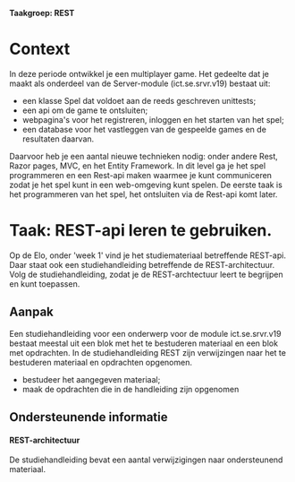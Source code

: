 **Taakgroep: REST**

# Context

In deze periode ontwikkel je een multiplayer game. Het gedeelte dat je maakt als onderdeel van de Server-module (ict.se.srvr.v19) bestaat uit:

-   een klasse Spel dat voldoet aan de reeds geschreven unittests;
-   een api om de game te ontsluiten;
-   webpagina's voor het registreren, inloggen en het starten van het spel;
-   een database voor het vastleggen van de gespeelde games en de resultaten daarvan.

Daarvoor heb je een aantal nieuwe technieken nodig: onder andere Rest, Razor pages, MVC, en het Entity Framework. In dit level ga je het spel programmeren en een Rest-api maken waarmee je kunt communiceren zodat je het spel kunt in een web-omgeving kunt spelen. De eerste taak is het programmeren van het spel, het ontsluiten via de Rest-api komt later.

# Taak: REST-api leren te gebruiken.

Op de Elo, onder 'week 1' vind je het studiemateriaal betreffende REST-api. Daar staat ook een studiehandleiding betreffende de REST-architectuur. Volg de studiehandleiding, zodat je de REST-archtectuur leert te begrijpen en kunt toepassen.

## Aanpak

Een studiehandleiding voor een onderwerp voor de module ict.se.srvr.v19 bestaat meestal uit een blok met het te bestuderen materiaal en een blok met opdrachten. In de studiehandleiding REST zijn verwijzingen naar het te bestuderen materiaal en opdrachten opgenomen.

-   bestudeer het aangegeven materiaal;
-   maak de opdrachten die in de handleiding zijn opgenomen

## Ondersteunende informatie

#### REST-architectuur

De studiehandleiding bevat een aantal verwijzigingen naar ondersteunend materiaal.